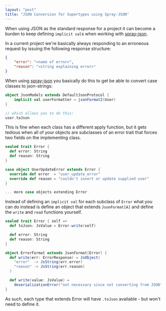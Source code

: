 ```yaml
---
layout: "post"
title: "JSON Conversion for Supertypes using Spray-JSON"
---
```


When using JSON as the standard response for a project it can become a burden
to keep defining `implicit val`s when working with [spray-json](https://github.com/spray/spray-json).

In a current project we're basically always responding to an erroneous
request by issuing the following response structure:

```json
{
    "error": "<name of error>",
    "reason": "<string explaining error>"
}
```

When using [spray-json](https://github.com/spray/spray-json) you basically do
this to get be able to convert case classes to json-strings:

```scala
object JsonModels extends DefaultJsonProtocol {
    implicit val userFormatter = jsonFormat2(User)
}

// which allows you to do this:
user.toJson
```

This is fine when each class has a different apply function, but it gets
tedious when all of your objects are subclasses of an error trait that forces
two fields on the implementing class.

```scala
sealed trait Error {
  def error: String
  def reason: String
}

case object UserUpdateError extends Error {
  override def error  = "user_update_error"
  override def reason = "couldn't insert or update supplied user"
}

... more case objects extending Error
```

Instead of defining an `implicit val` for each subclass of `Error` what you can
do instead is define an object that extends `JsonFormat[A]` and define the `write`
and `read` functions yourself.

```scala
sealed trait Error { self =>
  def toJson: JsValue = Error.write(self)

  def error: String
  def reason: String
}

object ErrorFormat extends JsonFormat[Error] {
  def write(err: ErrorResponse) = JsObject(
    "error"  -> JsString(err.error)
    "reason" -> JsString(err.reason)
  )

  def write(value: JsValue) =
    deserializationError("not necessary since not converting from JSON")
}
```

As such, each type that extends Error will have `.toJson` available - but won't
need to define it.
